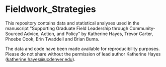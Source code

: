 # Fieldwork_Strategies

This repository contains data and statistical analyses used in the manuscript "Supporting Graduate Field Leadership through Community-Sourced Advice, Action, and Policy" by Katherine Hayes, Trevor Carter, Phoebe Cook, Erin Twaddell and Brian Buma. 

The data and code have been made available for reproducibility purposes. Please do not share without the permission of lead author Katherine Hayes (katherine.hayes@ucdenver.edu). 
